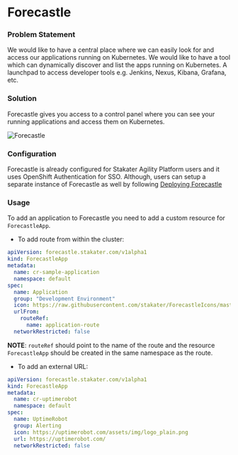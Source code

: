 # Forecastle

### Problem Statement

We would like to have a central place where we can easily look for and access our applications running on Kubernetes.
We would like to have a tool which can dynamically discover and list the apps running on Kubernetes.
A launchpad to access developer tools e.g. Jenkins, Nexus, Kibana, Grafana, etc.

### Solution

Forecastle gives you access to a control panel where you can see your running applications and access them on Kubernetes.

![Forecastle](./images/forecastle.png)


### Configuration

Forecastle is already configured for Stakater Agility Platform users and it uses OpenShift Authentication for SSO. Although, users can setup a
separate instance of Forecastle as well by following [Deploying Forecastle](https://github.com/stakater/forecastle#deploying-to-kubernetes)

### Usage

To add an application to Forecastle you need to add a custom resource for `ForecastleApp`. 

- To add route from within the cluster:

```yaml
apiVersion: forecastle.stakater.com/v1alpha1
kind: ForecastleApp
metadata:
  name: cr-sample-application
  namespace: default
spec:
  name: Application
  group: "Development Environment"
  icon: https://raw.githubusercontent.com/stakater/ForecastleIcons/master/stakater-big.png
  urlFrom:
    routeRef:
      name: application-route
  networkRestricted: false
```

**NOTE**: `routeRef` should point to the name of the route and the resource `ForecastleApp` should be created in the same namespace
as the route.


- To add an external URL:

```yaml
apiVersion: forecastle.stakater.com/v1alpha1
kind: ForecastleApp
metadata:
  name: cr-uptimerobot
  namespace: default
spec:
  name: UptimeRobot
  group: Alerting
  icon: https://uptimerobot.com/assets/img/logo_plain.png
  url: https://uptimerobot.com/
  networkRestricted: false
```
